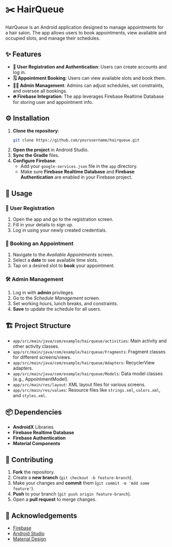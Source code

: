 
# ✂️ HairQueue

HairQueue is an Android application designed to manage appointments for a hair salon. The app allows users to book appointments, view available and occupied slots, and manage their schedules.

## ✨ Features

- **🔐 User Registration and Authentication**: Users can create accounts and log in.
- **🗓️ Appointment Booking**: Users can view available slots and book them.
- **👩‍💼 Admin Management**: Admins can adjust schedules, set constraints, and oversee all bookings.
- **🔥 Firebase Integration**: The app leverages Firebase Realtime Database for storing user and appointment info.

## ⚙️ Installation

1. **Clone the repository**:
   ```sh
   git clone https://github.com/yourusername/hairqueue.git
   ```
2. **Open the project** in Android Studio.
3. **Sync the Gradle** files.
4. **Configure Firebase**:
   - Add your `google-services.json` file in the `app` directory.
   - Make sure **Firebase Realtime Database** and **Firebase Authentication** are enabled in your Firebase project.

## 🚀 Usage

### 👤 User Registration

1. Open the app and go to the registration screen.
2. Fill in your details to sign up.
3. Log in using your newly created credentials.

### 📅 Booking an Appointment

1. Navigate to the *Available Appointments* screen.
2. Select a **date** to see available time slots.
3. Tap on a desired slot to **book** your appointment.

### 🛠️ Admin Management

1. Log in with **admin** privileges.
2. Go to the *Schedule Management* screen.
3. Set working hours, lunch breaks, and constraints.
4. **Save** to update the schedule for all users.

## 🏗️ Project Structure

- `app/src/main/java/com/example/hairqueue/activities`: Main activity and other activity classes.
- `app/src/main/java/com/example/hairqueue/Fragments`: Fragment classes for different screens/views.
- `app/src/main/java/com/example/hairqueue/Adapters`: RecyclerView adapters.
- `app/src/main/java/com/example/hairqueue/Models`: Data model classes (e.g., AppointmentModel).
- `app/src/main/res/layout`: XML layout files for various screens.
- `app/src/main/res/values`: Resource files like `strings.xml`, `colors.xml`, and `styles.xml`.

## 📦 Dependencies

- **AndroidX** Libraries
- **Firebase Realtime Database**
- **Firebase Authentication**
- **Material Components**

## 🤝 Contributing

1. **Fork** the repository.
2. Create a **new branch** (`git checkout -b feature-branch`).
3. Make your changes and **commit** them (`git commit -m 'Add some feature'`).
4. **Push** to your branch (`git push origin feature-branch`).
5. Open a **pull request** to merge changes.


## 🙌 Acknowledgements

- [Firebase](https://firebase.google.com/)
- [Android Studio](https://developer.android.com/studio)
- [Material Design](https://material.io/design)
